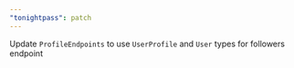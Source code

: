```yaml
---
"tonightpass": patch
---
```


Update `ProfileEndpoints` to use `UserProfile` and `User` types for followers endpoint
